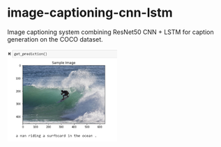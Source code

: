 # image-captioning-cnn-lstm
Image captioning system combining ResNet50 CNN + LSTM for caption generation on the COCO dataset.

<img src='image-caption-1.jpg' width=50% height=50% />


